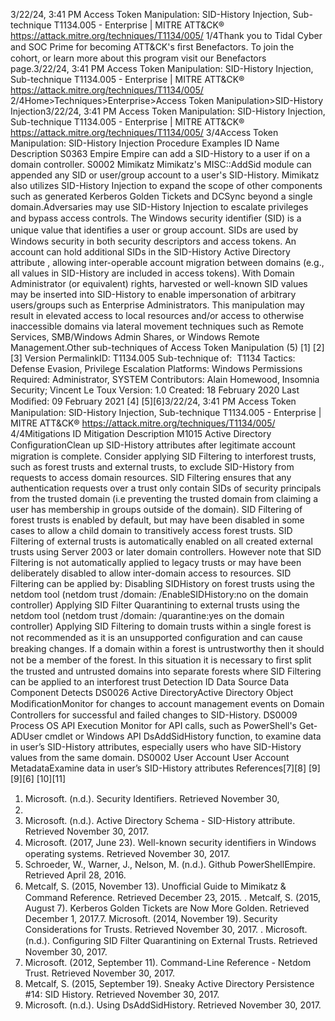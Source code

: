 3/22/24, 3:41 PM Access Token Manipulation: SID-History Injection, Sub-technique T1134.005 - Enterprise | MITRE ATT&CK®
https://attack.mitre.org/techniques/T1134/005/ 1/4Thank you to Tidal Cyber and SOC Prime for becoming ATT&CK's ﬁrst Benefactors. To join the cohort, or learn more about this program visit our
Benefactors page.3/22/24, 3:41 PM Access Token Manipulation: SID-History Injection, Sub-technique T1134.005 - Enterprise | MITRE ATT&CK®
https://attack.mitre.org/techniques/T1134/005/ 2/4Home>Techniques>Enterprise>Access Token Manipulation>SID-History Injection3/22/24, 3:41 PM Access Token Manipulation: SID-History Injection, Sub-technique T1134.005 - Enterprise | MITRE ATT&CK®
https://attack.mitre.org/techniques/T1134/005/ 3/4Access Token Manipulation: SID-History Injection
Procedure Examples
ID Name Description
S0363 Empire Empire can add a SID-History to a user if on a domain controller.
S0002 Mimikatz Mimikatz's MISC::AddSid module can appended any SID or user/group account to a user's SID-History. Mimikatz
also utilizes SID-History Injection to expand the scope of other components such as generated Kerberos Golden
Tickets and DCSync beyond a single domain.Adversaries may use SID-History Injection to escalate privileges and bypass access controls. The Windows security identiﬁer (SID) is a
unique value that identiﬁes a user or group account. SIDs are used by Windows security in both security descriptors and access tokens. An
account can hold additional SIDs in the SID-History Active Directory attribute , allowing inter-operable account migration between domains
(e.g., all values in SID-History are included in access tokens).
With Domain Administrator (or equivalent) rights, harvested or well-known SID values may be inserted into SID-History to enable
impersonation of arbitrary users/groups such as Enterprise Administrators. This manipulation may result in elevated access to local
resources and/or access to otherwise inaccessible domains via lateral movement techniques such as Remote Services, SMB/Windows
Admin Shares, or Windows Remote Management.Other sub-techniques of Access Token Manipulation (5)
[1]
[2]
[3]
Version PermalinkID: T1134.005
Sub-technique of:  T1134
 
Tactics: Defense Evasion, Privilege Escalation
 
Platforms: Windows
 
Permissions Required: Administrator, SYSTEM
Contributors: Alain Homewood, Insomnia Security; Vincent Le Toux
Version: 1.0
Created: 18 February 2020
Last Modiﬁed: 09 February 2021
[4]
[5][6]3/22/24, 3:41 PM Access Token Manipulation: SID-History Injection, Sub-technique T1134.005 - Enterprise | MITRE ATT&CK®
https://attack.mitre.org/techniques/T1134/005/ 4/4Mitigations
ID Mitigation Description
M1015 Active Directory
ConﬁgurationClean up SID-History attributes after legitimate account migration is complete.
Consider applying SID Filtering to interforest trusts, such as forest trusts and external trusts, to exclude
SID-History from requests to access domain resources. SID Filtering ensures that any authentication
requests over a trust only contain SIDs of security principals from the trusted domain (i.e preventing the
trusted domain from claiming a user has membership in groups outside of the domain).
SID Filtering of forest trusts is enabled by default, but may have been disabled in some cases to allow a
child domain to transitively access forest trusts. SID Filtering of external trusts is automatically enabled
on all created external trusts using Server 2003 or later domain controllers. However note that SID
Filtering is not automatically applied to legacy trusts or may have been deliberately disabled to allow
inter-domain access to resources.
SID Filtering can be applied by: 
Disabling SIDHistory on forest trusts using the netdom tool (netdom trust /domain:
/EnableSIDHistory:no on the domain controller)
Applying SID Filter Quarantining to external trusts using the netdom tool (netdom trust /domain:
/quarantine:yes on the domain controller)
Applying SID Filtering to domain trusts within a single forest is not recommended as it is an
unsupported conﬁguration and can cause breaking changes. If a domain within a forest is
untrustworthy then it should not be a member of the forest. In this situation it is necessary to ﬁrst
split the trusted and untrusted domains into separate forests where SID Filtering can be applied to
an interforest trust
Detection
ID Data Source Data Component Detects
DS0026 Active DirectoryActive Directory
Object ModiﬁcationMonitor for changes to account management events on Domain Controllers for
successful and failed changes to SID-History. 
DS0009 Process OS API Execution Monitor for API calls, such as PowerShell's Get-ADUser cmdlet or Windows API
DsAddSidHistory function, to examine data in user’s SID-History attributes,
especially users who have SID-History values from the same domain.
DS0002 User Account User Account
MetadataExamine data in user’s SID-History attributes
References[7][8]
[9]
[9][6]
[10][11]
1. Microsoft. (n.d.). Security Identiﬁers. Retrieved November 30,
2017.
2. Microsoft. (n.d.). Active Directory Schema - SID-History
attribute. Retrieved November 30, 2017.
3. Microsoft. (2017, June 23). Well-known security identiﬁers in
Windows operating systems. Retrieved November 30, 2017.
4. Schroeder, W., Warner, J., Nelson, M. (n.d.). Github
PowerShellEmpire. Retrieved April 28, 2016.
5. Metcalf, S. (2015, November 13). Unoﬃcial Guide to Mimikatz
& Command Reference. Retrieved December 23, 2015.
 . Metcalf, S. (2015, August 7). Kerberos Golden Tickets are Now
More Golden. Retrieved December 1, 2017.7. Microsoft. (2014, November 19). Security Considerations for
Trusts. Retrieved November 30, 2017.
 . Microsoft. (n.d.). Conﬁguring SID Filter Quarantining on
External Trusts. Retrieved November 30, 2017.
9. Microsoft. (2012, September 11). Command-Line Reference -
Netdom Trust. Retrieved November 30, 2017.
10. Metcalf, S. (2015, September 19). Sneaky Active Directory
Persistence #14: SID History. Retrieved November 30, 2017.
11. Microsoft. (n.d.). Using DsAddSidHistory. Retrieved November
30, 2017.